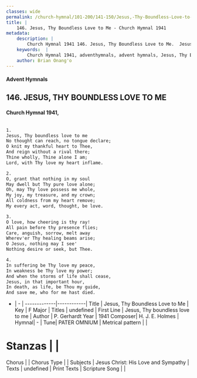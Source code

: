 ```yaml
---
classes: wide
permalink: /church-hymnal/101-200/141-150/Jesus,-Thy-Boundless-Love-to-Me/
title: |
    146. Jesus, Thy Boundless Love to Me - Church Hymnal 1941
metadata:
    description: |
        Church Hymnal 1941 146. Jesus, Thy Boundless Love to Me.  Jesus, Thy boundless love to me  No thought can reach, no tongue declare;  O knit my thankful heart to Thee,  And reign without a rival there;  Thine wholly, Thine alone I am;  Lord, with Thy love my heart inflame.  
    keywords:  |
        Church Hymnal 1941, adventhymnals, advent hymnals, Jesus, Thy Boundless Love to Me, Jesus, Thy boundless love to me. 
    author: Brian Onang'o
---
```


#### Advent Hymnals
## 146. JESUS, THY BOUNDLESS LOVE TO ME
####  Church Hymnal 1941,

```txt

1.
Jesus, Thy boundless love to me 
No thought can reach, no tongue declare; 
O knit my thankful heart to Thee, 
And reign without a rival there; 
Thine wholly, Thine alone I am; 
Lord, with Thy love my heart inflame. 

2.
O, grant that nothing in my soul 
May dwell but Thy pure love alone; 
Oh, may Thy love possess me whole, 
My joy, my treasure, and my crown; 
All coldness from my heart remove; 
My every act, word, thought, be love. 

3.
O love, how cheering is thy ray! 
All pain before thy presence flies; 
Care, anguish, sorrow, melt away 
Wherev'er Thy healing beams arise; 
O Jesus, nothing may I see' 
Nothing desire or seek, but Thee. 

4.
In suffering be Thy love my peace, 
In weakness be Thy love my power; 
And when the storms of life shall cease, 
Jesus, in that important hour, 
In death, as life, be Thou my guide, 
And save me, who for me hast died.


```

- |   -  |
-------------|------------|
Title | Jesus, Thy Boundless Love to Me |
Key | F Major |
Titles | undefined |
First Line | Jesus, Thy boundless love to me |
Author | P. Gerhardt
Year | 1941
Composer| H. J. E. Holmes |
Hymnal|  - |
Tune| PATER OMNIUM |
Metrical pattern | |
# Stanzas |  |
Chorus |  |
Chorus Type |  |
Subjects | Jesus Christ: His Love and Sympathy |
Texts | undefined |
Print Texts | 
Scripture Song |  |
    
